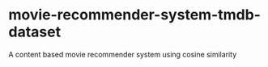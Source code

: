 # movie-recommender-system-tmdb-dataset
A content based movie recommender system using cosine similarity
 
